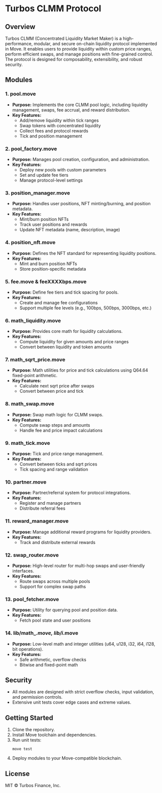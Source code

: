 # Turbos CLMM Protocol

## Overview
Turbos CLMM (Concentrated Liquidity Market Maker) is a high-performance, modular, and secure on-chain liquidity protocol implemented in Move. It enables users to provide liquidity within custom price ranges, perform efficient swaps, and manage positions with fine-grained control. The protocol is designed for composability, extensibility, and robust security.

## Modules

### 1. pool.move
- **Purpose:** Implements the core CLMM pool logic, including liquidity management, swaps, fee accrual, and reward distribution.
- **Key Features:**
  - Add/remove liquidity within tick ranges
  - Swap tokens with concentrated liquidity
  - Collect fees and protocol rewards
  - Tick and position management

### 2. pool_factory.move
- **Purpose:** Manages pool creation, configuration, and administration.
- **Key Features:**
  - Deploy new pools with custom parameters
  - Set and update fee tiers
  - Manage protocol-level settings

### 3. position_manager.move
- **Purpose:** Handles user positions, NFT minting/burning, and position metadata.
- **Key Features:**
  - Mint/burn position NFTs
  - Track user positions and rewards
  - Update NFT metadata (name, description, image)

### 4. position_nft.move
- **Purpose:** Defines the NFT standard for representing liquidity positions.
- **Key Features:**
  - Mint and burn position NFTs
  - Store position-specific metadata

### 5. fee.move & feeXXXXbps.move
- **Purpose:** Define fee tiers and tick spacing for pools.
- **Key Features:**
  - Create and manage fee configurations
  - Support multiple fee levels (e.g., 100bps, 500bps, 3000bps, etc.)

### 6. math_liquidity.move
- **Purpose:** Provides core math for liquidity calculations.
- **Key Features:**
  - Compute liquidity for given amounts and price ranges
  - Convert between liquidity and token amounts

### 7. math_sqrt_price.move
- **Purpose:** Math utilities for price and tick calculations using Q64.64 fixed-point arithmetic.
- **Key Features:**
  - Calculate next sqrt price after swaps
  - Convert between price and tick

### 8. math_swap.move
- **Purpose:** Swap math logic for CLMM swaps.
- **Key Features:**
  - Compute swap steps and amounts
  - Handle fee and price impact calculations

### 9. math_tick.move
- **Purpose:** Tick and price range management.
- **Key Features:**
  - Convert between ticks and sqrt prices
  - Tick spacing and range validation

### 10. partner.move
- **Purpose:** Partner/referral system for protocol integrations.
- **Key Features:**
  - Register and manage partners
  - Distribute referral fees

### 11. reward_manager.move
- **Purpose:** Manage additional reward programs for liquidity providers.
- **Key Features:**
  - Track and distribute external rewards

### 12. swap_router.move
- **Purpose:** High-level router for multi-hop swaps and user-friendly interfaces.
- **Key Features:**
  - Route swaps across multiple pools
  - Support for complex swap paths

### 13. pool_fetcher.move
- **Purpose:** Utility for querying pool and position data.
- **Key Features:**
  - Fetch pool state and user positions

### 14. lib/math_*.move, lib/i*.move
- **Purpose:** Low-level math and integer utilities (u64, u128, i32, i64, i128, bit operations).
- **Key Features:**
  - Safe arithmetic, overflow checks
  - Bitwise and fixed-point math

## Security
- All modules are designed with strict overflow checks, input validation, and permission controls.
- Extensive unit tests cover edge cases and extreme values.

## Getting Started
1. Clone the repository.
2. Install Move toolchain and dependencies.
3. Run unit tests:
   ```
   move test
   ```
4. Deploy modules to your Move-compatible blockchain.

## License
MIT © Turbos Finance, Inc.